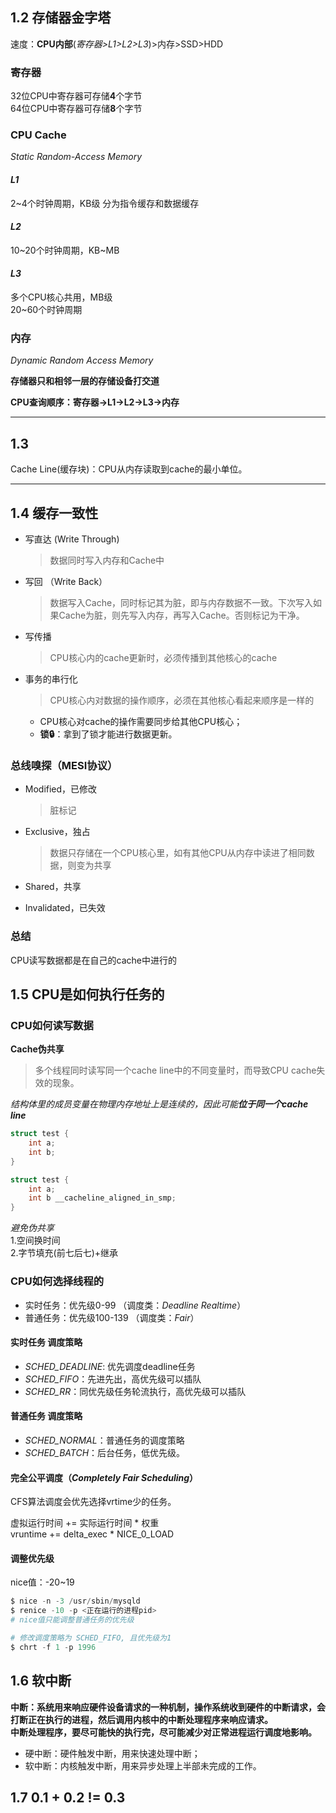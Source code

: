 ## 1.2 存储器金字塔

速度：**CPU内部**(*寄存器>L1>L2>L3*)>内存>SSD>HDD

### 寄存器
32位CPU中寄存器可存储**4**个字节  
64位CPU中寄存器可存储**8**个字节  

### CPU Cache
*Static Random-Access Memory*

#### *L1*  
2~4个时钟周期，KB级
分为指令缓存和数据缓存

#### *L2*  
10~20个时钟周期，KB~MB

#### *L3*
多个CPU核心共用，MB级  
20~60个时钟周期

### 内存
*Dynamic Random Access Memory*  

**存储器只和相邻一层的存储设备打交道**  

**CPU查询顺序：寄存器->L1->L2->L3->内存**  

---
## 1.3

Cache Line(缓存块)：CPU从内存读取到cache的最小单位。

---
## 1.4 缓存一致性

* 写直达 (Write Through)
  >数据同时写入内存和Cache中
* 写回 （Write Back）
  >数据写入Cache，同时标记其为脏，即与内存数据不一致。下次写入如果Cache为脏，则先写入内存，再写入Cache。否则标记为干净。

* 写传播  
  >CPU核心内的cache更新时，必须传播到其他核心的cache

* 事务的串行化  
  >CPU核心内对数据的操作顺序，必须在其他核心看起来顺序是一样的  
    * CPU核心对cache的操作需要同步给其他CPU核心；
    * **锁🔒**：拿到了锁才能进行数据更新。

### 总线嗅探（MESI协议）

* Modified，已修改
  >脏标记
* Exclusive，独占
  > 数据只存储在一个CPU核心里，如有其他CPU从内存中读进了相同数据，则变为共享
* Shared，共享
  > 
* Invalidated，已失效

### 总结

CPU读写数据都是在自己的cache中进行的

## 1.5 CPU是如何执行任务的

### CPU如何读写数据

**Cache伪共享**  
>多个线程同时读写同一个cache line中的不同变量时，而导致CPU cache失效的现象。

*结构体里的成员变量在物理内存地址上是连续的，因此可能**位于同一个cache line***

```C++
struct test {
    int a;
    int b;
}
```
```C++
struct test {
    int a;
    int b __cacheline_aligned_in_smp;
}
```

*避免伪共享*  
    1.空间换时间   
    2.字节填充(前七后七)+继承  

### CPU如何选择线程的  

* 实时任务：优先级0-99  （调度类：*Deadline* *Realtime*）
* 普通任务：优先级100-139  （调度类：*Fair*）

#### 实时任务 调度策略
* *SCHED_DEADLINE*: 优先调度deadline任务  
*  *SCHED_FIFO*：先进先出，高优先级可以插队  
*  *SCHED_RR*：同优先级任务轮流执行，高优先级可以插队  
  
#### 普通任务 调度策略  
* *SCHED_NORMAL*：普通任务的调度策略
* *SCHED_BATCH*：后台任务，低优先级。  

#### 完全公平调度（*Completely Fair Scheduling*）  

CFS算法调度会优先选择vrtime少的任务。  

虚拟运行时间 += 实际运行时间 * 权重  
vruntime += delta_exec * NICE_0_LOAD  

#### 调整优先级  

nice值：-20~19  

```python
$ nice -n -3 /usr/sbin/mysqld
$ renice -10 -p <正在运行的进程pid>
# nice值只能调整普通任务的优先级
```  

```python
# 修改调度策略为 SCHED_FIFO, 且优先级为1
$ chrt -f 1 -p 1996
```

## 1.6 软中断

**中断：系统用来响应硬件设备请求的一种机制，操作系统收到硬件的中断请求，会打断正在执行的进程，然后调用内核中的中断处理程序来响应请求。**  
**中断处理程序，要尽可能快的执行完，尽可能减少对正常进程运行调度地影响。**  

* 硬中断：硬件触发中断，用来快速处理中断；  
* 软中断：内核触发中断，用来异步处理上半部未完成的工作。

## 1.7 0.1 + 0.2 != 0.3  

















